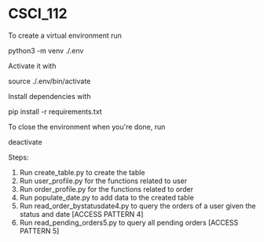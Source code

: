 # CSCI_112
To create a virtual environment run

python3 -m venv ./.env

Activate it with

source ./.env/bin/activate

Install dependencies with

pip install -r requirements.txt

To close the environment when you're done, run 

deactivate

Steps: 
1. Run create_table.py to create the table 
2. Run user_profile.py for the functions related to user 
3. Run order_profile.py for the functions related to order
4. Run populate_date.py to add data to the created table 
5. Run read_order_bystatusdate4.py to query the orders of a user given the status and date [ACCESS PATTERN 4]
6. Run read_pending_orders5.py to query all pending orders [ACCESS PATTERN 5]
